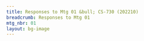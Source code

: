 ```yaml
---
title: Responses to Mtg 01 &bull; CS-730 (202210)
breadcrumb: Responses to Mtg 01
mtg_nbr: 01
layout: bg-image
---
```

